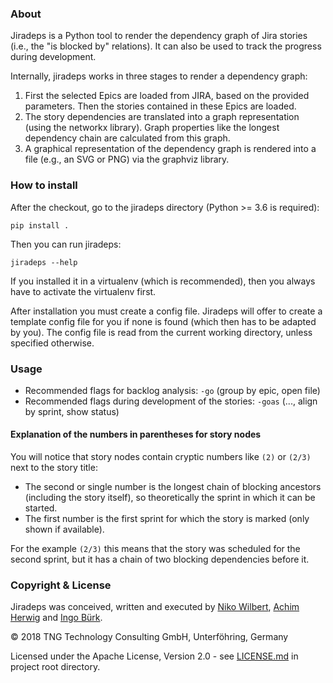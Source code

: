 ### About
Jiradeps is a Python tool to render the dependency graph of Jira stories (i.e., the "is blocked by" relations). It can 
also be used to track the progress during development.

Internally, jiradeps works in three stages to render a dependency graph:
1. First the selected Epics are loaded from JIRA, based on the provided parameters. Then the stories contained in these Epics are loaded.
2. The story dependencies are translated into a graph representation (using the networkx library). Graph properties like the longest dependency chain are calculated from this graph.
3. A graphical representation of the dependency graph is rendered into a file (e.g., an SVG or PNG) via the graphviz library.  

### How to install

After the checkout, go to the jiradeps directory (Python >= 3.6 is required):

    pip install .

Then you can run jiradeps:

    jiradeps --help

If you installed it in a virtualenv (which is recommended), then you always have to activate the virtualenv first.

After installation you must create a config file. Jiradeps will offer to create a template config file for you if none 
is found (which then has to be adapted by you). The config file is read from the current working directory, unless 
specified otherwise.

### Usage
- Recommended flags for backlog analysis: `-go` (group by epic, open file)
- Recommended flags during development of the stories: `-goas` (..., align by sprint, show status)

#### Explanation of the numbers in parentheses for story nodes
You will notice that story nodes contain cryptic numbers like `(2)` or `(2/3)` next to the story title: 
- The second or single number is the longest chain of blocking ancestors (including the story itself), so theoretically 
the sprint in which it can be started.
- The first number is the first sprint for which the story is marked (only shown if available).

For the example `(2/3)` this means that the story was scheduled for the second sprint, but it has a chain of two 
blocking dependencies before it.

### Copyright & License

Jiradeps was conceived, written and executed by [Niko Wilbert](https://github.com/nwilbert), 
[Achim Herwig](https://github.com/achimh3011) and [Ingo Bürk](https://github.com/airblader).

&copy; 2018 TNG Technology Consulting GmbH, Unterföhring, Germany

Licensed under the Apache License, Version 2.0 - see [LICENSE.md](LICENSE.md) in project root directory.
